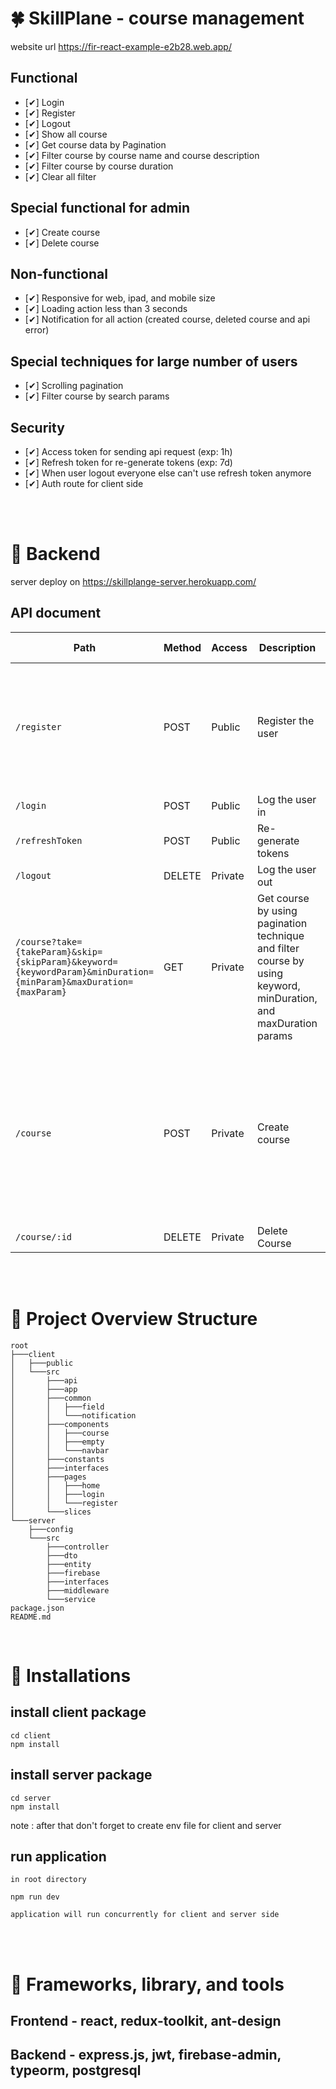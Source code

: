 # 🍀 SkillPlane - course management

website url https://fir-react-example-e2b28.web.app/

## Functional

- [✔] Login
- [✔] Register
- [✔] Logout
- [✔] Show all course
- [✔] Get course data by Pagination
- [✔] Filter course by course name and course description
- [✔] Filter course by course duration
- [✔] Clear all filter

## Special functional for admin

- [✔] Create course
- [✔] Delete course

## Non-functional

- [✔] Responsive for web, ipad, and mobile size
- [✔] Loading action less than 3 seconds
- [✔] Notification for all action (created course, deleted course and api error)

## Special techniques for large number of users

- [✔] Scrolling pagination
- [✔] Filter course by search params

## Security

- [✔] Access token for sending api request (exp: 1h)
- [✔] Refresh token for re-generate tokens (exp: 7d)
- [✔] When user logout everyone else can't use refresh token anymore
- [✔] Auth route for client side

<br />
<br />

# 🥦 Backend

server deploy on https://skillplange-server.herokuapp.com/

## API document

| Path                                                                                                             | Method | Access  | Description                                                                                                      | Request Body Data                                                                                                                                                                                           |
| ---------------------------------------------------------------------------------------------------------------- | ------ | ------- | ---------------------------------------------------------------------------------------------------------------- | ----------------------------------------------------------------------------------------------------------------------------------------------------------------------------------------------------------- |
| `/register`                                                                                                      | POST   | Public  | Register the user                                                                                                | - username (str) <br/>- password (str) <br/>- confirmPassword (str) <br/>-firstname (str)<br/>- lastname (str)<br/>- nickname (str)<br/>- birthday (str)<br/>- gender (str)                                 |
| `/login`                                                                                                         | POST   | Public  | Log the user in                                                                                                  | username (str) <br/>-password (str)                                                                                                                                                                         |
| `/refreshToken`                                                                                                  | POST   | Public  | Re-generate tokens                                                                                               | - username (str) <br/>- refreshToken (str)                                                                                                                                                                  |
| `/logout`                                                                                                        | DELETE | Private | Log the user out                                                                                                 |                                                                                                                                                                                                             |
| `/course?take={takeParam}&skip={skipParam}&keyword={keywordParam}&minDuration={minParam}&maxDuration={maxParam}` | GET    | Private | Get course by using pagination technique and filter course by using keyword, minDuration, and maxDuration params |                                                                                                                                                                                                             |
| `/course`                                                                                                        | POST   | Private | Create course                                                                                                    | Using form-data <br /> - image <br/>- name <br/>- description <br/>- category <br/>- subject <br/>- startTime (MM-DD-YYYY) <br/>- endTime (MM-DD-YYYY) <br/>- numberOfStudent <br/>- duration (second unit) |
| `/course/:id`                                                                                                    | DELETE | Private | Delete Course                                                                                                    |

<br/>
<br/>

# 🌱 Project Overview Structure

```
root
├───client
│   ├───public
│   └───src
│       ├───api
│       ├───app
│       ├───common
│       │   ├───field
│       │   └───notification
│       ├───components
│       │   ├───course
│       │   ├───empty
│       │   └───navbar
│       ├───constants
│       ├───interfaces
│       ├───pages
│       │   ├───home
│       │   ├───login
│       │   └───register
│       └───slices
└───server
    ├───config
    └───src
        ├───controller
        ├───dto
        ├───entity
        ├───firebase
        ├───interfaces
        ├───middleware
        └───service
package.json
README.md
```

<br/>

# 🍃 Installations

## install client package

```
cd client
npm install
```

## install server package

```
cd server
npm install
```

note : after that don't forget to create env file for client and server <br/>

## run application

```
in root directory

npm run dev

application will run concurrently for client and server side
```

<br/>
<br/>

# 🍏 Frameworks, library, and tools

## Frontend - react, redux-toolkit, ant-design

## Backend - express.js, jwt, firebase-admin, typeorm, postgresql
